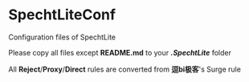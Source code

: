 # SpechtLiteConf

Configuration files of SpechtLite

Please copy all files except **README.md** to your **_.SpechtLite_** folder

All **Reject**/**Proxy**/**Direct** rules are converted from **逗bi极客**'s Surge rule
